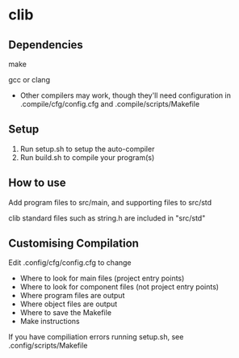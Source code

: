 # clib

## Dependencies

make

gcc or clang

- Other compilers may work, though they'll need configuration in .compile/cfg/config.cfg and .compile/scripts/Makefile

## Setup

1. Run setup.sh to setup the auto-compiler
2. Run build.sh to compile your program(s)

## How to use

Add program files to src/main, and supporting files to src/std

clib standard files such as string.h are included in "src/std"

## Customising Compilation

Edit .config/cfg/config.cfg to change

- Where to look for main files (project entry points)
- Where to look for component files (not project entry points)
- Where program files are output
- Where object files are output
- Where to save the Makefile
- Make instructions

If you have compiliation errors running setup.sh, see .config/scripts/Makefile
